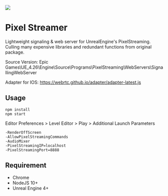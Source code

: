 ![](test/favicon.png)


# Pixel Streamer

Lightweight signaling & web server for UnrealEngine's PixelStreaming. Culling many expensive libraries and redundant functions from original package.

Source Version:
Epic Games\UE_4.26\Engine\Source\Programs\PixelStreaming\WebServers\SignallingWebServer

Adapter for IOS:
https://webrtc.github.io/adapter/adapter-latest.js



## Usage

```
npm install
npm start
```

Editor Preferences > Level Editor > Play > Additional Launch Parameters

```
-RenderOffScreen 
-AllowPixelStreamingCommands 
-AudioMixer 
-PixelStreamingIP=localhost 
-PixelStreamingPort=8888
```




## Requirement

- Chrome
- NodeJS 10+
- Unreal Engine 4+
